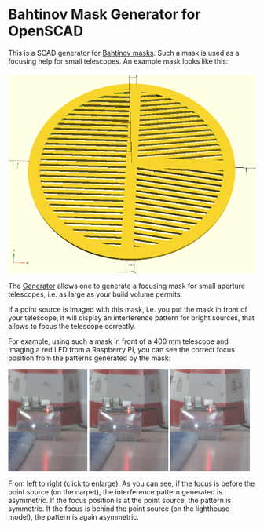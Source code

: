 # Bahtinov Mask Generator for OpenSCAD

This is a SCAD generator for [Bahtinov masks](https://en.wikipedia.org/wiki/Bahtinov_mask). 
Such a mask is used as a focusing help for small telescopes. An example mask looks like this:

![An Example Bahtinov Mask](example_mask.png)

The [Generator](bahtinov.scad) allows one to generate a focusing mask for small aperture 
telescopes, i.e. as large as your build volume permits. 

If a point source is imaged with this mask, i.e. you put the mask in front of your telescope, 
it will display an interference pattern for bright sources, that allows to focus the telescope correctly.

For example, using such a mask in front of a 400 mm telescope and imaging a red LED from a Raspberry PI, 
you can see the correct focus position from the patterns generated by the mask: 

<img src="focus_01_before.jpg" width="32%"/> <img src="focus_02_onLED.jpg" width="32%"/> <img src="focus_03_behind.jpg" width="32%"/>

From left to right (click to enlarge): As you can see, if the focus is before the point source (on the carpet), 
the interference pattern generated is asymmetric. If the focus position is at the point source, the pattern is symmetric. 
If the focus is behind the point source (on the lighthouse model), the pattern is again asymmetric. 
